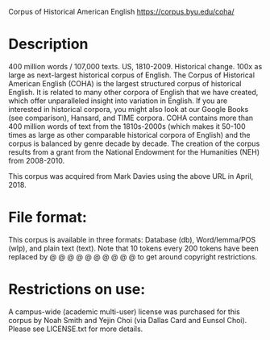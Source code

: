 Corpus of Historical American English
https://corpus.byu.edu/coha/

Description
===========

400 million words / 107,000 texts. US, 1810-2009.
Historical change. 100x as large as next-largest historical corpus of English.
The Corpus of Historical American English (COHA) is the largest structured corpus of historical English. It is related to many other corpora of English that we have created, which offer unparalleled insight into variation in English. If you are interested in historical corpora, you might also look at our Google Books (see comparison), Hansard, and TIME corpora.
COHA contains more than 400 million words of text from the 1810s-2000s (which makes it 50-100 times as large as other comparable historical corpora of English) and the corpus is balanced by genre decade by decade. The creation of the corpus results from a grant from the National Endowment for the Humanities (NEH) from 2008-2010.

This corpus was acquired from Mark Davies using the above URL in April, 2018.

File format:
============

This corpus is available in three formats: Database (db), Word/lemma/POS (wlp), and plain text (text).
Note that 10 tokens every 200 tokens have been replaced by @ @ @ @ @ @ @ @ @ @ to get around copyright restrictions.

Restrictions on use:
====================

A campus-wide (academic multi-user) license was purchased for this corpus by Noah Smith and Yejin Choi (via Dallas Card and Eunsol Choi). Please see LICENSE.txt for more details.



